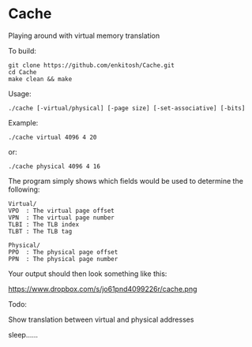 Cache
=====

Playing around with virtual memory translation

To build:
    
    git clone https://github.com/enkitosh/Cache.git
    cd Cache
    make clean && make
    
Usage:
    
    ./cache [-virtual/physical] [-page size] [-set-associative] [-bits]
    
Example:

    ./cache virtual 4096 4 20

or:
    
    ./cache physical 4096 4 16
    
The program simply shows which fields would be used to determine the following:
    
    Virtual/
    VPO  : The virtual page offset
    VPN  : The virtual page number
    TLBI : The TLB index
    TLBT : The TLB tag
    
    Physical/
    PPO  : The physical page offset
    PPN  : The physical page number


Your output should then look something like this:
    
https://www.dropbox.com/s/jo61pnd4099226r/cache.png
    
Todo:

Show translation between virtual and physical addresses

sleep......
